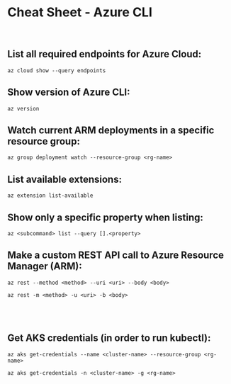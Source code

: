 # Cheat Sheet - Azure CLI

<br>

## List all required endpoints for Azure Cloud:
```shell
az cloud show --query endpoints
```

## Show version of Azure CLI:
```shell
az version
```

## Watch current ARM deployments in a specific resource group:
```shell
az group deployment watch --resource-group <rg-name>
```

## List available extensions:
```shell
az extension list-available
```

## Show only a specific property when listing:
```shell
az <subcommand> list --query [].<property>
```

## Make a custom REST API call to Azure Resource Manager (ARM):
```shell
az rest --method <method> --uri <uri> --body <body>

az rest -m <method> -u <uri> -b <body>
```

<br><br>

## Get AKS credentials (in order to run kubectl):
```shell
az aks get-credentials --name <cluster-name> --resource-group <rg-name>

az aks get-credentials -n <cluster-name> -g <rg-name>
```

<!-- 
## FYLL PÅ! Kolla igenom om fler vettiga extensions! az aks användbara! Även allt som rör deploy!
-->